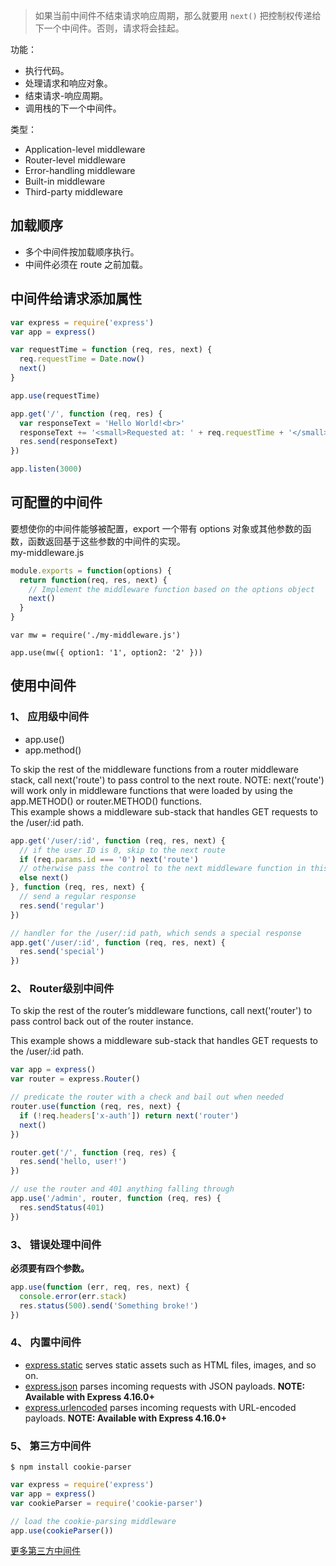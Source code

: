 >如果当前中间件不结束请求响应周期，那么就要用 `next()` 把控制权传递给下一个中间件。否则，请求将会挂起。  

功能：  
* 执行代码。
* 处理请求和响应对象。
* 结束请求-响应周期。
* 调用栈的下一个中间件。

类型：
* Application-level middleware
* Router-level middleware
* Error-handling middleware
* Built-in middleware
* Third-party middleware

## 加载顺序
* 多个中间件按加载顺序执行。
* 中间件必须在 route 之前加载。

## 中间件给请求添加属性
```js
var express = require('express')
var app = express()

var requestTime = function (req, res, next) {
  req.requestTime = Date.now()
  next()
}

app.use(requestTime)

app.get('/', function (req, res) {
  var responseText = 'Hello World!<br>'
  responseText += '<small>Requested at: ' + req.requestTime + '</small>'
  res.send(responseText)
})

app.listen(3000)
```

## 可配置的中间件
要想使你的中间件能够被配置，export 一个带有 options 对象或其他参数的函数，函数返回基于这些参数的中间件的实现。  
my-middleware.js
```js
module.exports = function(options) {
  return function(req, res, next) {
    // Implement the middleware function based on the options object
    next()
  }
}
```
```
var mw = require('./my-middleware.js')

app.use(mw({ option1: '1', option2: '2' }))
```

## 使用中间件
### 1、 应用级中间件
* app.use()
* app.method()

To skip the rest of the middleware functions from a router middleware stack, call next('route') to pass control to the next route. NOTE: next('route') will work only in middleware functions that were loaded by using the app.METHOD() or router.METHOD() functions.  
This example shows a middleware sub-stack that handles GET requests to the /user/:id path.  
```js
app.get('/user/:id', function (req, res, next) {
  // if the user ID is 0, skip to the next route
  if (req.params.id === '0') next('route')
  // otherwise pass the control to the next middleware function in this stack
  else next()
}, function (req, res, next) {
  // send a regular response
  res.send('regular')
})

// handler for the /user/:id path, which sends a special response
app.get('/user/:id', function (req, res, next) {
  res.send('special')
})
```

### 2、 Router级别中间件
To skip the rest of the router’s middleware functions, call next('router') to pass control back out of the router instance.  

This example shows a middleware sub-stack that handles GET requests to the /user/:id path.  
```js
var app = express()
var router = express.Router()

// predicate the router with a check and bail out when needed
router.use(function (req, res, next) {
  if (!req.headers['x-auth']) return next('router')
  next()
})

router.get('/', function (req, res) {
  res.send('hello, user!')
})

// use the router and 401 anything falling through
app.use('/admin', router, function (req, res) {
  res.sendStatus(401)
})
```

### 3、 错误处理中间件
**必须要有四个参数。**  
```js
app.use(function (err, req, res, next) {
  console.error(err.stack)
  res.status(500).send('Something broke!')
})
```

### 4、 内置中间件

* [express.static](http://www.expressjs.com.cn/en/4x/api.html#express.static) serves static assets such as HTML files, images, and so on.
* [express.json](http://www.expressjs.com.cn/en/4x/api.html#express.json) parses incoming requests with JSON payloads. **NOTE: Available with Express 4.16.0+**
* [express.urlencoded](http://www.expressjs.com.cn/en/4x/api.html#express.urlencoded) parses incoming requests with URL-encoded payloads. **NOTE: Available with Express 4.16.0+**

### 5、 第三方中间件
```
$ npm install cookie-parser
```
```js
var express = require('express')
var app = express()
var cookieParser = require('cookie-parser')

// load the cookie-parsing middleware
app.use(cookieParser())
```

[更多第三方中间件](http://www.expressjs.com.cn/resources/middleware.html)
